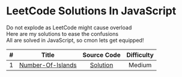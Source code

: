 # LeetCode Solutions In JavaScript

Do not explode as LeetCode might cause overload </br>
Here are my solutions to ease the confusions </br>
All are solved in JavaScript, so cmon lets get equipped! </br>

| # | Title | Source Code | Difficulty |
|:---:|:---:|:---:|:---:|
|1|[Number-Of-Islands](https://leetcode.com/problems/number-of-islands/)|[Solution](https://github.com/isabellukk/leetcode_challenges/blob/main/number_of_islands.js)|Medium|

